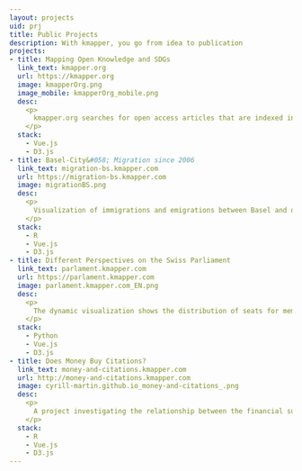 ```yaml
---
layout: projects
uid: prj
title: Public Projects
description: With kmapper, you go from idea to publication
projects:
- title: Mapping Open Knowledge and SDGs 
  link_text: kmapper.org
  url: https://kmapper.org
  image: kmapperOrg.png
  image_mobile: kmapperOrg_mobile.png
  desc: 
    <p>
      kmapper.org searches for open access articles that are indexed in <a href="https://openalex.org/"" target="_blank">OpenAlex</a> and visualizes the results according to their relevance for the sustainable development goals (SDGs) and research fields.
    </p>
  stack:
    - Vue.js 
    - D3.js
- title: Basel-City&#058; Migration since 2006
  link_text: migration-bs.kmapper.com
  url: https://migration-bs.kmapper.com
  image: migrationBS.png
  desc:
    <p>
      Visualization of immigrations and emigrations between Basel and different parts of the world.
    </p>
  stack:
    - R 
    - Vue.js 
    - D3.js 
- title: Different Perspectives on the Swiss Parliament
  link_text: parlament.kmapper.com
  url: https://parlament.kmapper.com
  image: parlament.kmapper.com_EN.png
  desc: 
    <p>
      The dynamic visualization shows the distribution of seats for members of the Swiss parliament in relation to an additional feature.
    </p>
  stack: 
    - Python
    - Vue.js
    - D3.js
- title: Does Money Buy Citations?
  link_text: money-and-citations.kmapper.com
  url: http://money-and-citations.kmapper.com
  image: cyrill-martin.github.io_money-and-citations_.png
  desc: 
    <p>
      A project investigating the relationship between the financial support biomedical research projects receive and the number of citations their publications achieve.
    </p>
  stack: 
    - R
    - Vue.js
    - D3.js
---
```

